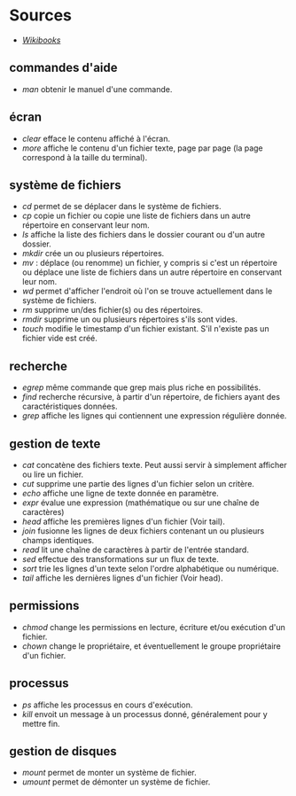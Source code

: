 #  Sources
* *[Wikibooks](https://fr.wikibooks.org/wiki/Programmation_Bash/Commandes_ksh)*

## commandes d'aide

* *man* obtenir le manuel d'une commande.

## écran

* *clear* efface le contenu affiché à l'écran.
* *more* affiche le contenu d'un fichier texte, page par page (la page correspond à la taille du terminal).

## système de fichiers

* *cd* permet de se déplacer dans le système de fichiers.
* *cp* copie un fichier ou copie une liste de fichiers dans un autre répertoire en conservant leur nom.
* *ls* affiche la liste des fichiers dans le dossier courant ou d'un autre dossier.
* *mkdir* crée un ou plusieurs répertoires.
* *mv* : déplace (ou renomme) un fichier, y compris si c'est un répertoire ou déplace une liste de fichiers dans un autre répertoire en conservant leur nom.
* *wd* permet d'afficher l'endroit où l'on se trouve actuellement dans le système de fichiers.
* *rm* supprime un/des fichier(s) ou des répertoires.
* *rmdir* supprime un ou plusieurs répertoires s'ils sont vides.
* *touch* modifie le timestamp d'un fichier existant. S'il n'existe pas un fichier vide est créé.

## recherche

* *egrep* même commande que grep mais plus riche en possibilités.
* *find* recherche récursive, à partir d'un répertoire, de fichiers ayant des caractéristiques données.
* *grep* affiche les lignes qui contiennent une expression régulière donnée.

## gestion de texte

* *cat* concatène des fichiers texte. Peut aussi servir à simplement afficher ou lire un fichier.
* *cut* supprime une partie des lignes d'un fichier selon un critère.
* *echo* affiche une ligne de texte donnée en paramètre.
* *expr* évalue une expression (mathématique ou sur une chaîne de caractères)
* *head* affiche les premières lignes d'un fichier (Voir tail).
* *join* fusionne les lignes de deux fichiers contenant un ou plusieurs champs identiques.
* *read* lit une chaîne de caractères à partir de l'entrée standard.
* *sed* effectue des transformations sur un flux de texte.
* *sort* trie les lignes d'un texte selon l'ordre alphabétique ou numérique.
* *tail* affiche les dernières lignes d'un fichier (Voir head).

## permissions

* *chmod* change les permissions en lecture, écriture et/ou exécution d'un fichier.
* *chown* change le propriétaire, et éventuellement le groupe propriétaire d'un fichier.

## processus

* *ps* affiche les processus en cours d'exécution.
* *kill* envoit un message à un processus donné, généralement pour y mettre fin.

## gestion de disques

* *mount* permet de monter un système de fichier.
* *umount* permet de démonter un système de fichier.
